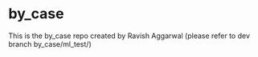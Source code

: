 # by_case
This is the by_case repo created by Ravish Aggarwal
(please refer to dev branch by_case/ml_test/)
